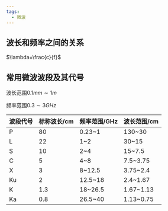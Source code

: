 ```yaml
---
tags:
  - 微波
---
```


## 波长和频率之间的关系

$\lambda=\frac{c}{f}$

## 常用微波波段及其代号

波长范围$0.1mm \sim 1m$﻿

频率范围$0.3\sim3 GHz$﻿

|波段代号|标称波长/cm|频率范围/GHz|波长范围/cm|
|---|---|---|---|
|P|80|0.23~1|130~30|
|L|22|1~2|30~15|
|S|10|2~4|15~7.5|
|C|5|4~8|7.5~3.75|
|X|3|8~12.5|3.75~2.4|
|Ku|2|12.5~18|2.4~1.67|
|K|1.3|18~26.5|1.67~1.13|
|Ka|0.8|26.5~40|1.13~0.75|